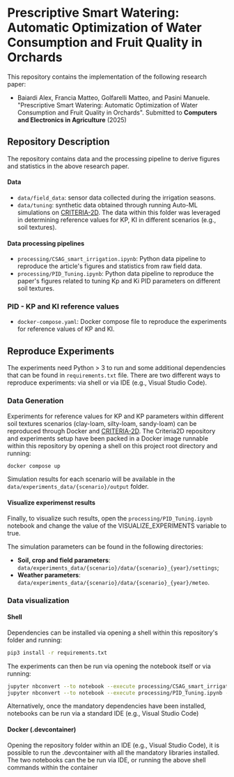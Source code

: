# Prescriptive Smart Watering: Automatic Optimization of Water Consumption and Fruit Quality in Orchards

This repository contains the implementation of the following research paper:

- Baiardi Alex, Francia Matteo, Golfarelli Matteo, and Pasini Manuele. "Prescriptive Smart Watering: Automatic Optimization of Water Consumption and Fruit Quality in Orchards". Submitted to **Computers and Electronics in Agriculture** (2025) 

## Repository Description

The repository contains data and the processing pipeline to derive figures and statistics in the above research paper.

#### Data

- `data/field_data`: sensor data collected during the irrigation seasons.
- `data/tuning`: synthetic data obtained through running Auto-ML simulations on [CRITERIA-2D](https://github.com/ManuelePasini/synthetic-soil-simulator/tree/pid_tuning). The data within this folder was leveraged in determining reference values for KP, KI in different scenarios (e.g., soil textures).

#### Data processing pipelines

- `processing/CSAG_smart_irrigation.ipynb`: Python data pipeline to reproduce the article's figures and statistics from raw field data.
- `processing/PID_Tuning.ipynb`: Python data pipeline to reproduce the paper's figures related to tuning Kp and Ki PID parameters on different soil textures.

### PID - KP and KI reference values

- `docker-compose.yaml`: Docker compose file to reproduce the experiments for reference values of KP and KI.

## Reproduce Experiments

The experiments need Python > 3 to run and some additional dependencies that can be found in `requirements.txt` file. There are two different ways to reproduce experiments: via shell or via IDE (e.g., Visual Studio Code).

### Data Generation

Experiments for reference values for KP and KP parameters within different soil textures scenarios (clay-loam, silty-loam, sandy-loam) can be reproduced through Docker and [CRITERIA-2D](https://github.com/ManuelePasini/synthetic-soil-simulator/tree/pid_tuning).
The Criteria2D repository and experiments setup have been packed in a Docker image runnable within this repository by opening a shell on this project root directory and running:

```sh
docker compose up
```

Simulation results for each scenario will be available in the `data/experiments_data/{scenario}/output` folder.

#### Visualize experimenst results 
Finally, to visualize such results, open the `processing/PID_Tuning.ipynb` notebook and change the value of the VISUALIZE_EXPERIMENTS variable to true.

The simulation parameters can be found in the following directories:

- <b>Soil, crop and field parameters</b>: `data/experiments_data/{scenario}/data/{scenario}_{year}/settings`;
- <b>Weather parameters</b>: `data/experiments_data/{scenario}/data/{scenario}_{year}/meteo`.


### Data visualization

#### Shell

Dependencies can be installed via opening a shell within this repository's folder and running:

```sh
pip3 install -r requirements.txt
```

The experiments can then be run via opening the notebook itself or via running:

```sh
jupyter nbconvert --to notebook --execute processing/CSAG_smart_irrigation.ipynb --output results/CSAG_smart_irrigation_results.ipynb
jupyter nbconvert --to notebook --execute processing/PID_Tuning.ipynb --output results/PID_Tuning.ipynb
```

Alternatively, once the mandatory dependencies have been installed, notebooks can be run via a standard IDE (e.g., Visual Studio Code)

#### Docker (.devcontainer)

Opening the repository folder within an IDE (e.g., Visual Studio Code), it is possible to run the .devcontainer with all the mandatory libraries installed.
The two notebooks can the be run via IDE, or running the above shell commands within the container
